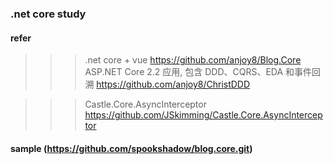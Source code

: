 ### .net core study

#### refer
>>> .net core + vue https://github.com/anjoy8/Blog.Core
ASP.NET Core 2.2 应用, 包含 DDD、CQRS、EDA 和事件回溯 https://github.com/anjoy8/ChristDDD

>>> Castle.Core.AsyncInterceptor https://github.com/JSkimming/Castle.Core.AsyncInterceptor

#### sample (https://github.com/spookshadow/blog.core.git)


